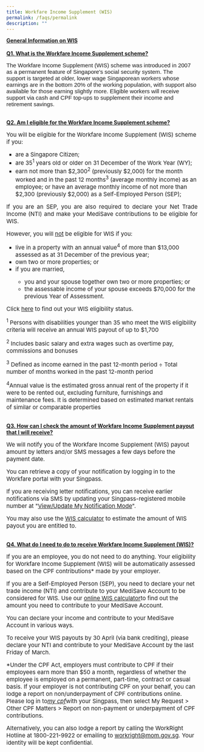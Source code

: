 ```yaml
---
title: Workfare Income Supplement (WIS)
permalink: /faqs/permalink
description: ""
---
```

<div id="ctl00_ctl50_g_8e368126_2c07_45ea_9d64_5ea17ce9bd49">
<input value="1" id="ctl00_ctl50_g_8e368126_2c07_45ea_9d64_5ea17ce9bd49_ctl00_rptCategory_ctl00_HiddenFAQID" name="ctl00$ctl50$g_8e368126_2c07_45ea_9d64_5ea17ce9bd49$ctl00$rptCategory$ctl00$HiddenFAQID" type="hidden">
<div aria-expanded="true" id="Cat_1_1" class="collapse in categoryspace">
<div class="faqaccordion">
<a data-target="#Cat_1" data-toggle="collapse" href="#" aria-expanded="false" class="toggler active collapsed" title="General Information on WIS">
<div class="togglerDesc">
<strong>General Information on WIS</strong>
</div>
</a>
</div>
	
<div style="" aria-expanded="false" id="Cat_1" class="collapse">
<a data-target="#faq_35" data-toggle="collapse" href="#" aria-expanded="false" id="toggler" class="active collapsed" title="Q1. What is the Workfare Income Supplement scheme?"><br>
<div class="togglerDesc">
<b>Q1. What is the Workfare Income Supplement scheme?</b>
</div>
</a>
<div style="" aria-expanded="false" id="faq_35" class="subContainerCollapse collapse">
<div class="clear"></div>
<p><span style="font-size:15px;">
<span style="font-family:arial, sans-serif;">The
Workfare Income Supplement (WIS) scheme was introduced in 2007 as a permanent
feature of Singapore's social security system.&nbsp;The support&nbsp;is
targeted at older, lower wage&nbsp;Singaporean workers whose earnings are in
the bottom 20% of the working population, with support also available for those
earning slightly more. Eligible workers will receive support via&nbsp;cash and
CPF top-ups to supplement their income and retirement savings.
</span>
<br>
</span>
</p>
</div>
</div>
<div style="" aria-expanded="false" id="Cat_1" class="collapse">
<a data-target="#faq_36" data-toggle="collapse" href="#" aria-expanded="false" id="toggler" class="active collapsed" title="Q2. Am I eligible for the Workfare Income Supplement scheme?">
<br>
<div class="togglerDesc">
<b>Q2. Am I eligible for the Workfare Income Supplement scheme?</b>
</div>
</a>
<div style="" aria-expanded="false" id="faq_36" class="subContainerCollapse collapse">
<div class="clear"></div>
<p>
<span class="ms-rteStyle-Normal">
<span style="font-size:15px;">You will be eligible for the&nbsp;Workfare Income Supplement (WIS) scheme if you:</span></span></p><ul style="list-style-type:square;"><li><span class="ms-rteStyle-Normal"><span style="font-size:15px;">are a Singapore Citizen;</span></span></li><li><span class="ms-rteStyle-Normal"><span style="font-size:15px;">are 35<sup>1</sup> years old or older on 31 December of the Work Year (WY); </span></span></li><li><span class="ms-rteStyle-Normal"><span style="font-size:15px;">earn not more than $2,300<sup>2</sup> (previously $2,000) for the month worked and in the past 12 months<sup>3</sup> (average monthly income) as an employee; or have an average monthly income of not more than $2,300 (previously $2,000) as a Self-Employed Person (SEP);</span></span></li></ul><p style="text-align:justify;"><span class="ms-rteStyle-Normal"><span style="font-size:15px;">If you are an SEP, you are also required to declare your Net Trade Income (NTI) and make your MediSave contributions to be eligible for WIS. </span></span></p><p style="text-align:justify;"><span class="ms-rteStyle-Normal"><span style="font-size:15px;">However, you will <span style="text-decoration:underline;">not</span> be eligible for WIS if you:</span></span></p><ul style="list-style-type:square;"><li><span class="ms-rteStyle-Normal"><span style="font-size:15px;">live in a property with an annual value<sup>4</sup> of more than $13,000 assessed as at 31 December of the previous year;</span></span></li><li><span class="ms-rteStyle-Normal"><span style="font-size:15px;">own two or more properties; or </span></span></li><li><span class="ms-rteStyle-Normal"><span style="font-size:15px;">if you are married,</span></span></li><ul><li><span class="ms-rteStyle-Normal"><span style="font-size:15px;">you and your spouse together own two or more properties; or</span></span></li><li><span class="ms-rteStyle-Normal"><span style="font-size:15px;">the assessable income of your spouse exceeds $70,000 for the previous Year of Assessment.<br></span></span></li></ul></ul><p><span style="font-size:15px;">Click&nbsp;</span><a href="https://www.workfare.gov.sg/app/Home/Index?returnUrl=/Payments/Statement"><span style="font-size:15px;">here</span></a><span style="font-size:15px;">&nbsp;to find out your WIS eligibility status.</span></p><p><span style="font-size:15px;"><sup>1</sup> Persons with disabilities younger than 35 who meet the WIS eligibility criteria will receive an annual WIS payout of up to $1,700</span></p><p><span style="font-size:15px;"><sup>2</sup> Includes basic salary and extra wages such as overtime pay, commissions and bonuses</span></p><p><span style="font-size:15px;"><sup>3</sup> Defined as income earned in the past 12-month period ÷ Total number of months worked in the past 12-month period</span></p><p><span style="font-size:15px;"><sup>4</sup>Annual value is the estimated gross annual rent of the property if it were to be rented out, excluding furniture, furnishings and maintenance fees. It is determined based on estimated market rentals of similar or comparable properties</span></p>
</div>
</div>
<div style="" aria-expanded="false" id="Cat_1" class="collapse">
<a data-target="#faq_37" data-toggle="collapse" href="#" aria-expanded="false" id="toggler" class="active collapsed" title="Q3. How can I check the amount of Workfare Income Supplement payout that I will receive?"><br>
<div class="togglerDesc">
<b>Q3. How can I check the amount of Workfare Income Supplement payout that I will receive?</b>
</div>
</a>
<div style="" aria-expanded="false" id="faq_37" class="subContainerCollapse collapse">
<div class="clear"></div>
<p><span style="font-size:15px;">We will notify you of the Workfare Income Supplement (WIS) payout amount by letters and/or SMS messages a few days before the payment date.</span></p><p><span style="font-size:15px;">You can retrieve a copy of your notification by logging in to the Workfare portal with your Singpass. </span></p><p><span style="font-size:15px;">If you are receiving letter notifications, you can receive earlier notifications via SMS by updating your Singpass-registered mobile number at "</span><a href="https://www.workfare.gov.sg/App/Home/Index?returnUrl=/people/notificationmode"><span style="font-size:15px;">View/Update My Notification Mode</span></a><span style="font-size:15px;">".</span></p><p><span style="font-size:15px;"> You may also use the </span><a href="https://www.workfare.gov.sg/Pages/Calculator.aspx"><span style="font-size:15px;">WIS calculator</span></a><span style="font-size:15px;"> to estimate the amount of WIS payout you are entitled to.</span><br style="font-size:15px;">
</p>
</div>
</div>
                
<div style="" aria-expanded="false" id="Cat_1" class="collapse">
<a data-target="#faq_38" data-toggle="collapse" href="#" aria-expanded="false" id="toggler" class="active collapsed" title="Q4. What do I need to do to receive Workfare Income Supplement (WIS)?"><br>
<div class="togglerDesc">
<b>Q4. What do I need to do to receive Workfare Income Supplement (WIS)?</b>
</div>
</a>
<div style="height: 0px;" aria-expanded="false" id="faq_38" class="subContainerCollapse collapse">
<div class="clear"></div>
<p><span style="font-size:15px;">If you are an employee, you do not need to do anything. Your eligibility for Workfare Income Supplement (WIS) will be automatically assessed based on the CPF contributions* made by your employer.</span></p><p><span style="font-size:15px;">If you are a Self-Employed Person (SEP), you need to declare your net trade income (NTI) and contribute to your MediSave Account to be considered for WIS. Use our </span><a href="https://www.workfare.gov.sg/Pages/Calculator.aspx"><span style="font-size:15px;">online WIS calculator</span></a><span style="font-size:15px;">to find out the amount you need to contribute to your MediSave Account.</span></p><p><span style="font-size:15px;">You can declare your income and contribute to your MediSave Account in various ways.</span></p><p><span style="font-size:15px;">To receive your WIS payouts by 30 April (via bank crediting), please declare your NTI and contribute to your MediSave Account by the last Friday of March.<br></span></p><p><span style="font-size:15px;">*Under the CPF Act, employers must contribute to CPF if their employees earn more than $50 a month, regardless of whether the employee is employed on a permanent, part-time, contract or casual basis. If your employer is not contributing CPF on your behalf, you can lodge a report on non/underpayment of CPF contributions online. Please log in to</span><a href="https://www.cpf.gov.sg/eSvc/Web/Services/MyRequest/MyRequestLanding"><em style="font-size:15px;">my cpf</em></a><span style="font-size:15px;">with your Singpass, then select My Request > Other CPF Matters > Report on non-payment or underpayment of CPF contributions.</span></p><p><span style="font-size:15px;">Alternatively, you can also lodge a report by calling the WorkRight Hotline at 1800-221-9922 or emailing to </span><a href="mailto:workright@mom.gov.sg"><span style="font-size:15px;">workright@mom.gov.sg</span></a><span style="font-size:15px;">. Your identity will be kept confidential.</span><br style="font-size:15px;"></p>
</div>
</div>
